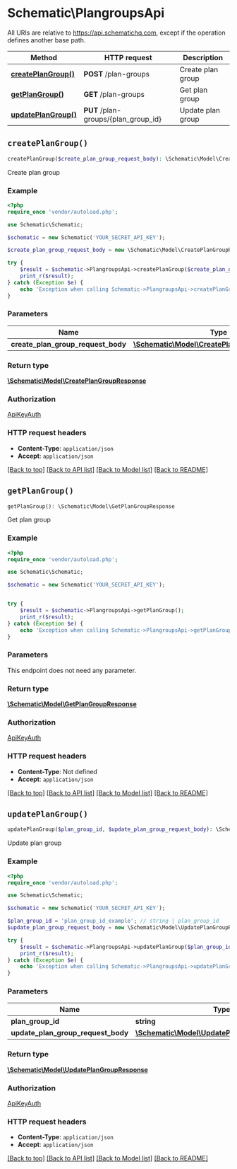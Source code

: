 # Schematic\PlangroupsApi

All URIs are relative to https://api.schematichq.com, except if the operation defines another base path.

| Method | HTTP request | Description |
| ------------- | ------------- | ------------- |
| [**createPlanGroup()**](PlangroupsApi.md#createPlanGroup) | **POST** /plan-groups | Create plan group |
| [**getPlanGroup()**](PlangroupsApi.md#getPlanGroup) | **GET** /plan-groups | Get plan group |
| [**updatePlanGroup()**](PlangroupsApi.md#updatePlanGroup) | **PUT** /plan-groups/{plan_group_id} | Update plan group |


## `createPlanGroup()`

```php
createPlanGroup($create_plan_group_request_body): \Schematic\Model\CreatePlanGroupResponse
```

Create plan group

### Example

```php
<?php
require_once 'vendor/autoload.php';

use Schematic\Schematic;

$schematic = new Schematic('YOUR_SECRET_API_KEY');

$create_plan_group_request_body = new \Schematic\Model\CreatePlanGroupRequestBody(); // \Schematic\Model\CreatePlanGroupRequestBody

try {
    $result = $schematic->PlangroupsApi->createPlanGroup($create_plan_group_request_body);
    print_r($result);
} catch (Exception $e) {
    echo 'Exception when calling Schematic->PlangroupsApi->createPlanGroup: ', $e->getMessage(), PHP_EOL;
}
```

### Parameters

| Name | Type | Description  | Notes |
| ------------- | ------------- | ------------- | ------------- |
| **create_plan_group_request_body** | [**\Schematic\Model\CreatePlanGroupRequestBody**](../Model/CreatePlanGroupRequestBody.md)|  | |

### Return type

[**\Schematic\Model\CreatePlanGroupResponse**](../Model/CreatePlanGroupResponse.md)

### Authorization

[ApiKeyAuth](../../README.md#ApiKeyAuth)

### HTTP request headers

- **Content-Type**: `application/json`
- **Accept**: `application/json`

[[Back to top]](#) [[Back to API list]](../../README.md#endpoints)
[[Back to Model list]](../../README.md#models)
[[Back to README]](../../README.md)

## `getPlanGroup()`

```php
getPlanGroup(): \Schematic\Model\GetPlanGroupResponse
```

Get plan group

### Example

```php
<?php
require_once 'vendor/autoload.php';

use Schematic\Schematic;

$schematic = new Schematic('YOUR_SECRET_API_KEY');


try {
    $result = $schematic->PlangroupsApi->getPlanGroup();
    print_r($result);
} catch (Exception $e) {
    echo 'Exception when calling Schematic->PlangroupsApi->getPlanGroup: ', $e->getMessage(), PHP_EOL;
}
```

### Parameters

This endpoint does not need any parameter.

### Return type

[**\Schematic\Model\GetPlanGroupResponse**](../Model/GetPlanGroupResponse.md)

### Authorization

[ApiKeyAuth](../../README.md#ApiKeyAuth)

### HTTP request headers

- **Content-Type**: Not defined
- **Accept**: `application/json`

[[Back to top]](#) [[Back to API list]](../../README.md#endpoints)
[[Back to Model list]](../../README.md#models)
[[Back to README]](../../README.md)

## `updatePlanGroup()`

```php
updatePlanGroup($plan_group_id, $update_plan_group_request_body): \Schematic\Model\UpdatePlanGroupResponse
```

Update plan group

### Example

```php
<?php
require_once 'vendor/autoload.php';

use Schematic\Schematic;

$schematic = new Schematic('YOUR_SECRET_API_KEY');

$plan_group_id = 'plan_group_id_example'; // string | plan_group_id
$update_plan_group_request_body = new \Schematic\Model\UpdatePlanGroupRequestBody(); // \Schematic\Model\UpdatePlanGroupRequestBody

try {
    $result = $schematic->PlangroupsApi->updatePlanGroup($plan_group_id, $update_plan_group_request_body);
    print_r($result);
} catch (Exception $e) {
    echo 'Exception when calling Schematic->PlangroupsApi->updatePlanGroup: ', $e->getMessage(), PHP_EOL;
}
```

### Parameters

| Name | Type | Description  | Notes |
| ------------- | ------------- | ------------- | ------------- |
| **plan_group_id** | **string**| plan_group_id | |
| **update_plan_group_request_body** | [**\Schematic\Model\UpdatePlanGroupRequestBody**](../Model/UpdatePlanGroupRequestBody.md)|  | |

### Return type

[**\Schematic\Model\UpdatePlanGroupResponse**](../Model/UpdatePlanGroupResponse.md)

### Authorization

[ApiKeyAuth](../../README.md#ApiKeyAuth)

### HTTP request headers

- **Content-Type**: `application/json`
- **Accept**: `application/json`

[[Back to top]](#) [[Back to API list]](../../README.md#endpoints)
[[Back to Model list]](../../README.md#models)
[[Back to README]](../../README.md)
